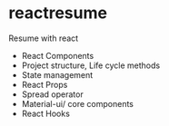 # reactresume
 Resume with react 

- React Components
- Project structure, Life cycle methods
- State management 
- React Props
- Spread operator
- Material-ui/ core components
- React Hooks 

